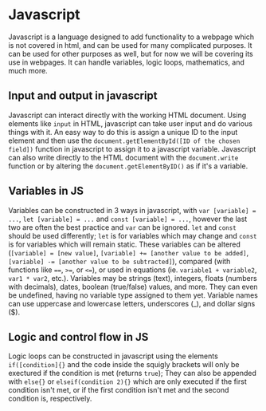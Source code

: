 # Javascript

Javascript is a language designed to add functionality to a webpage which is not covered in html, and can be used for many complicated purposes. It can be used for other purposes as well, but for now we will be covering its use in webpages. It can handle variables, logic loops, mathematics, and much more.

## Input and output in javascript

Javascript can interact directly with the working HTML document. Using elements like `input` in HTML, javascript can take user input and do various things with it. An easy way to do this is assign a unique ID to the input element and then use the `document.getElementById([ID of the chosen field])` function in javascript to assign it to a javascript variable. Javascript can also write directly to the HTML document with the `document.write` function or by altering the `document.getElementByID()` as if it's a variable.

## Variables in JS

Variables can be constructed in 3 ways in javascript, with `var [variable] = ...`, `let [variable] = ...` and `const [variable] = ...`, however the last two are often the best practice and `var` can be ignored. `let` and `const` should be used differently; `let` is for variables which may change and `const` is for variables which will remain static. These variables can be altered (`[variable] = [new value]`, `[variable] += [another value to be added]`, `[variable] -= [another value to be subtracted]`), compared (with functions like `==`, `>=`, or `<=`), or used in equations (ie. `variable1 + variable2`, `var1 * var2`, etc.). Variables may be strings (text), integers, floats (numbers with decimals), dates, boolean (true/false) values, and more. They can even be undefined, having no variable type assigned to them yet. Variable names can use uppercase and lowercase letters, underscores (_), and dollar signs ($).

## Logic and control flow in JS

Logic loops can be constructed in javascript using the elements `if([condition]{}` and the code inside the squigly brackets will only be exectured if the condition is met (returns `true`); They can also be appended with `else{}` or `elseif(condition 2){}` which are only executed if the first condition isn't met, or if the first condition isn't met and the second condition is, respectively.
